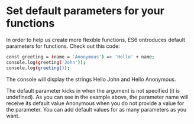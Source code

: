 # Set default parameters for your functions

In order to help us create more flexible functions, ES6 ontroduces default parameters for functions.
Check out this code:

```sh
const greeting = (name = 'Anonymous') => 'Hello' + name;
console.log(greeting('John'));
console.log(greeting());
```
The console will display the strings Hello John and Hello Anonymous.

The default parameter kicks in when the argument is not specified (it is undefined). As you can see in the example above, the parameter name will receive its default value Anonymous when you do not provide a value for the parameter. You can add default values for as many parameters as you want.
